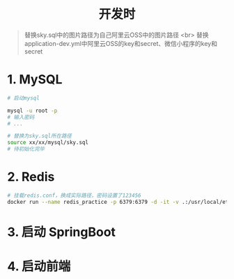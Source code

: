 <h1 align="center">开发时</h1>

> 替换sky.sql中的图片路径为自己阿里云OSS中的图片路径 <br\>
> 替换application-dev.yml中阿里云OSS的key和secret、微信小程序的key和secret

# 1. MySQL

```bash
# 启动mysql

mysql -u root -p
# 输入密码
# ...

# 替换为sky.sql所在路径
source xx/xx/mysql/sky.sql
# 待初始化完毕
```

# 2. Redis

```bash
# 挂载redis.conf，换成实际路径，密码设置了123456
docker run --name redis_practice -p 6379:6379 -d -it -v .:/usr/local/etc/redis redis redis-server /usr/local/etc/redis/redis.conf
```

# 3. 启动 SpringBoot

# 4. 启动前端
